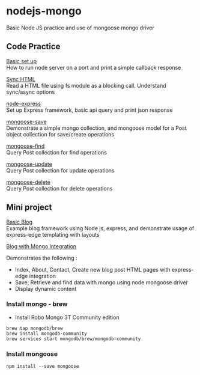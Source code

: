 # nodejs-mongo

Basic Node JS practice and use of mongoose mongo driver

## Code Practice

[Basic set up](node_basics/basic_index.js)
<br/>
How to run node server on a port and print a simple callback response

[Sync HTML](node_basics/read_sync.js)
<br/>
Read a HTML file using fs module as a blocking call. Understand sync/async options

[node-express](node-express/index.js)
<br/>
Set up Express framework, basic api query and print json response

[mongoose-save](mongoose-basics/mongo-save.js)
<br/>
Demonstrate a simple mongo collection, and mongoose model for a Post object collection for save/create operations

[mongoose-find](mongoose-basics/mongo-find.js)
<br/>
Query Post collection for find operations


[mongoose-update](mongoose-basics/mongo-update.js)
<br/>
Query Post collection for update operations

[mongoose-delete](mongoose-basics/mongo-delete.js)
<br/>
Query Post collection for delete operations


## Mini project

[Basic Blog](express-static/index.js)
<br/>
Example blog framework using Node js, express, and demonstrate usage of express-edge templating with layouts

[Blog with Mongo Integration](nodejs-blog/index.js)
<br/>
<p> Demonstrates the following : </p>
<ul>
 <li> Index, About, Contact, Create new blog post HTML pages with express-edge integration </li>
 <li> Save, Retrieve and find data with mongo using node mongoose driver </li>
 <li> Display dynamic content </li>
</ul>

### Install mongo - brew

- Install Robo Mongo 3T Community edition

```
brew tap mongodb/brew
brew install mongodb-community
brew services start mongodb/brew/mongodb-community
```

### Install mongoose

```
npm install --save mongoose
```